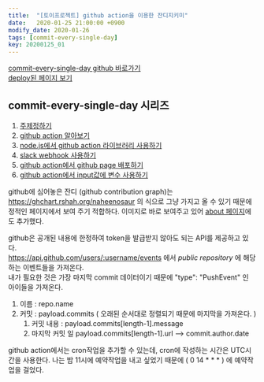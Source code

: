 ```yaml
---
title:  "[토이프로젝트] github action을 이용한 잔디지키미"
date:   2020-01-25 21:00:00 +0900
modify_date: 2020-01-26
tags: [commit-every-single-day]
key: 20200125_01
---
```


[commit-every-single-day github 바로가기](https://github.com/naheenosaur/commit-every-single-day)  
[deploy된 페이지 보기](https://naheenosaur.github.io/commit-every-single-day)

## commit-every-single-day 시리즈
1. [주제정하기](https://naheenosaur.github.io/토이프로젝트-주제정하기-1)  
2. [github action 알아보기]()  
3. [node.js에서 github action 라이브러리 사용하기]()  
4. [slack webhook 사용하기](https://naheenosaur.github.io/slack-webhook)  
5. [github action에서 github page 배포하기](https://naheenosaur.github.io/deploy-github-page)  
6. [github action에서 input값에 변수 사용하기](https://naheenosaur.github.io/variables-for-github-action)  


github에 심어놓은 잔디 (github contribution graph)는   
https://ghchart.rshah.org/naheenosaur 의 식으로 그냥 가지고 올 수 있기 때문에 정적인 페이지에서 보여 주기 적합하다.
이미지로 바로 보여주고 있어 [about 페이지](https://naheenosaur.github.io/naheenosaur)에도 추가했다.

github은 공개된 내용에 한정하여 token을 발급받지 않아도 되는 API를 제공하고 있다.  
https://api.github.com/users/:username/events 에서 _public repository_ 에 해당하는 이벤트들을 가져온다.  
내가 필요한 것은 가장 마지막 commit 데이터이기 때문에 "type": "PushEvent" 인 아이들을 가져온다.  
1. 이름 : repo.name
2. 커밋 : payload.commits ( 오래된 순서대로 정렬되기 때문에 마지막을 가져온다. )
    1. 커밋 내용 : payload.commits[length-1].message
    2. 마지막 커밋 일 payload.commits[length-1].url --> commit.author.date
    
github action에서는 cron작업을 추가할 수 있는데, cron에 작성하는 시간은 UTC시간을 사용한다.
나는 밤 11시에 예약작업을 내고 싶었기 때문에 ( 0 14 * * * ) 에 예약작업을 걸었다.
